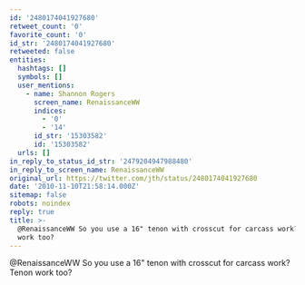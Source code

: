 ```yaml
---
id: '2480174041927680'
retweet_count: '0'
favorite_count: '0'
id_str: '2480174041927680'
retweeted: false
entities:
  hashtags: []
  symbols: []
  user_mentions:
    - name: Shannon Rogers
      screen_name: RenaissanceWW
      indices:
        - '0'
        - '14'
      id_str: '15303582'
      id: '15303582'
  urls: []
in_reply_to_status_id_str: '2479204947988480'
in_reply_to_screen_name: RenaissanceWW
original_url: https://twitter.com/jth/status/2480174041927680
date: '2010-11-10T21:58:14.000Z'
sitemap: false
robots: noindex
reply: true
title: >-
  @RenaissanceWW So you use a 16" tenon with crosscut for carcass work? Tenon
  work too?
---
```


@RenaissanceWW So you use a 16" tenon with crosscut for carcass work? Tenon work too?